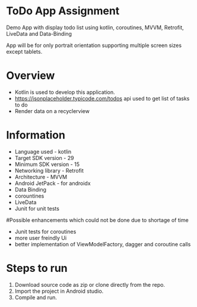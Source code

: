 # ToDo App Assignment
Demo App with display todo list using kotlin, coroutines, MVVM, Retrofit, LiveData and Data-Binding

App will be for only portrait orientation supporting multiple screen sizes except tablets.

 
# Overview
* Kotlin is used to develop this application.
* https://jsonplaceholder.typicode.com/todos api used to get list of tasks to do
* Render data on a recyclerview 


# Information

* Language used - kotlin
* Target SDK version - 29
* Minimum SDK version - 15
* Networking library - Retrofit
* Architecture - MVVM
* Android JetPack - for androidx
* Data Binding
* corountines
* LiveData
* Junit for unit tests

#Possible enhancements which could not be done due to shortage of time

* Junit tests for coroutines
* more user freindly Ui
* better implementation of ViewModelFactory, dagger and coroutine calls


# Steps to run
1. Download source code as zip or clone directly from the repo.
2. Import the project in Android studio.
3. Compile and run. 
